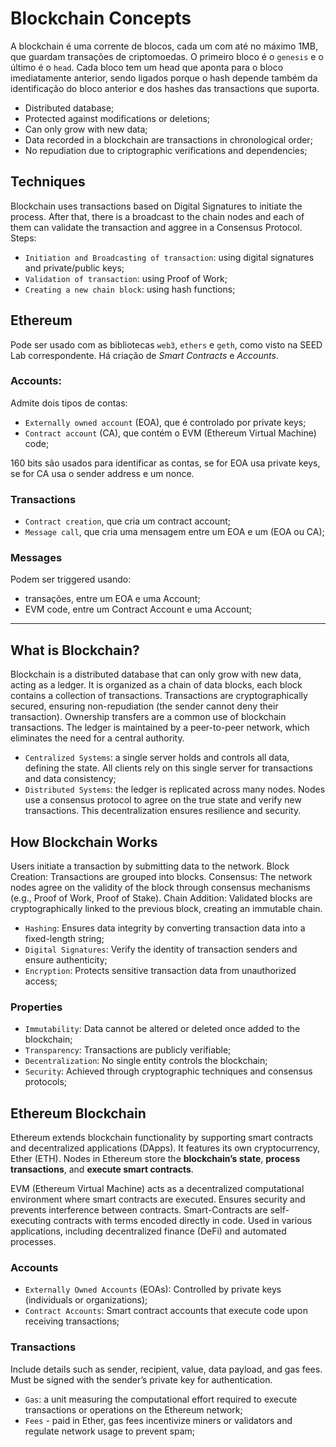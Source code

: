 # Blockchain Concepts

A blockchain é uma corrente de blocos, cada um com até no máximo 1MB, que guardam transações de criptomoedas. O primeiro bloco é o `genesis` e o último é o `head`. Cada bloco tem um head que aponta para o bloco imediatamente anterior, sendo ligados porque o hash depende também da identificação do bloco anterior e dos hashes das transactions que suporta.

- Distributed database;
- Protected against modifications or deletions;
- Can only grow with new data;
- Data recorded in a blockchain are transactions in chronological order;
- No repudiation due to criptographic verifications and dependencies;

## Techniques

Blockchain uses transactions based on Digital Signatures to initiate the process. After that, there is a broadcast to the chain nodes and each of them can validate the transaction and aggree in a Consensus Protocol. Steps:

- `Initiation and Broadcasting of transaction`: using digital signatures and private/public keys;
- `Validation of transaction`: using Proof of Work;
- `Creating a new chain block`: using hash functions;

## Ethereum

Pode ser usado com as bibliotecas `web3`, `ethers` e `geth`, como visto na SEED Lab correspondente. Há criação de *Smart Contracts* e *Accounts*.

### Accounts:

Admite dois tipos de contas:

- `Externally owned account` (EOA), que é controlado por private keys;
- `Contract account` (CA), que contém o EVM (Ethereum Virtual Machine) code;

160 bits são usados para identificar as contas, se for EOA usa private keys, se for CA usa o sender address e um nonce.

### Transactions

- `Contract creation`, que cria um contract account;
- `Message call`, que cria uma mensagem entre um EOA e um (EOA ou CA);

### Messages

Podem ser triggered usando:

- transações, entre um EOA e uma Account;
- EVM code, entre um Contract Account e uma Account;

--- 

## What is Blockchain?

Blockchain is a distributed database that can only grow with new data, acting as a ledger. It is organized as a chain of data blocks, each block contains a collection of transactions. Transactions are cryptographically secured, ensuring non-repudiation (the sender cannot deny their transaction). Ownership transfers are a common use of blockchain transactions. The ledger is maintained by a peer-to-peer network, which eliminates the need for a central authority.

- `Centralized Systems`: a single server holds and controls all data, defining the state. All clients rely on this single server for transactions and data consistency;
- `Distributed Systems`: the ledger is replicated across many nodes. Nodes use a consensus protocol to agree on the true state and verify new transactions. This decentralization ensures resilience and security.

## How Blockchain Works

Users initiate a transaction by submitting data to the network. Block Creation: Transactions are grouped into blocks. Consensus: The network nodes agree on the validity of the block through consensus mechanisms (e.g., Proof of Work, Proof of Stake). Chain Addition: Validated blocks are cryptographically linked to the previous block, creating an immutable chain.

- `Hashing`: Ensures data integrity by converting transaction data into a fixed-length string;
- `Digital Signatures`: Verify the identity of transaction senders and ensure authenticity;
- `Encryption`: Protects sensitive transaction data from unauthorized access;

### Properties

- `Immutability`: Data cannot be altered or deleted once added to the blockchain;
- `Transparency`: Transactions are publicly verifiable;
- `Decentralization`: No single entity controls the blockchain;
- `Security`: Achieved through cryptographic techniques and consensus protocols;

## Ethereum Blockchain

Ethereum extends blockchain functionality by supporting smart contracts and decentralized applications (DApps).
It features its own cryptocurrency, Ether (ETH). Nodes in Ethereum store the **blockchain’s state**, **process transactions**, and **execute smart contracts**.

EVM (Ethereum Virtual Machine) acts as a decentralized computational environment where smart contracts are executed. Ensures security and prevents interference between contracts.
Smart-Contracts are self-executing contracts with terms encoded directly in code. Used in various applications, including decentralized finance (DeFi) and automated processes.

### Accounts

- `Externally Owned Accounts` (EOAs): Controlled by private keys (individuals or organizations);
- `Contract Accounts`: Smart contract accounts that execute code upon receiving transactions;

### Transactions

Include details such as sender, recipient, value, data payload, and gas fees. Must be signed with the sender’s private key for authentication.

- `Gas`: a unit measuring the computational effort required to execute transactions or operations on the Ethereum network;
- `Fees` - paid in Ether, gas fees incentivize miners or validators and regulate network usage to prevent spam;